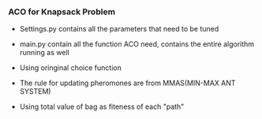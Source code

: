 ### ACO for Knapsack Problem

- Settings.py contains all the parameters that need to be tuned
- main.py contain all the function ACO need,  contains the entire algorithm running as well

- Using oringinal choice function
- The rule for updating pheromones are from MMAS(MIN-MAX ANT SYSTEM)
- Using total value of bag as fiteness of each "path"

